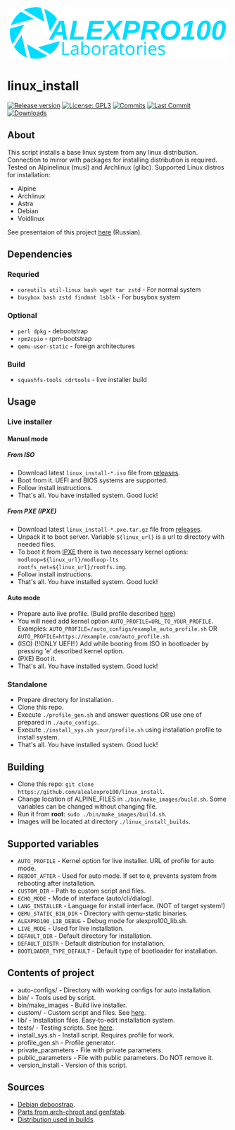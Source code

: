 [![ALEXPRO100](https://raw.githubusercontent.com/alealexpro100/various_files/main/logo/Logo_blue.svg)](#readme)

linux_install
=============

[![Release version](https://img.shields.io/github/v/release/alealexpro100/linux_install?color=blue&label=&style=for-the-badge)](https://github.com/alealexpro100/linux_install/releases/latest)
[![License: GPL3](https://img.shields.io/badge/license-GPL3-blue?style=for-the-badge)](LICENSE)
[![Commits](https://img.shields.io/github/commit-activity/m/alealexpro100/linux_install?label=commits&style=for-the-badge)](https://github.com/alealexpro100/linux_install/commits)
[![Last Commit](https://img.shields.io/github/last-commit/alealexpro100/linux_install/master?label=&style=for-the-badge)](https://github.com/alealexpro100/linux_install/commits)
[![Downloads](https://img.shields.io/github/downloads/alealexpro100/linux_install/total?style=for-the-badge&color=blue)](https://github.com/alealexpro100/linux_install/releases/latest)

## About

This script installs a base linux system from any linux distribution.
Connection to mirror with packages for installing distribution is required.
Tested on Alpinelinux (musl) and Archlinux (glibc).
Supported Linux distros for installation:

* Alpine
* Archlinux
* Astra
* Debian
* Voidlinux

See presentaion of this project [here](https://mirror.alexpro100.cyou/scripts_files/other/presentations/Linux_install.pdf) (Russian).

## Dependencies

### Requried

* `coreutils util-linux bash wget tar zstd` - For normal system
* `busybox bash zstd findmnt lsblk` - For busybox system

### Optional

* `perl dpkg` - debootstrap
* `rpm2cpio` - rpm-bootstrap
* `qemu-user-static` - foreign architectures

### Build

* `squashfs-tools cdrtools` - live installer build

## Usage

### Live installer

#### Manual mode

##### From ISO

* Download latest `linux_install-*.iso` file from [releases](https://github.com/alealexpro100/linux_install/releases).
* Boot from it. UEFI and BIOS systems are supported.
* Follow install instructions.
* That's all. You have installed system. Good luck!

##### From PXE (IPXE)

* Download latest `linux_install-*.pxe.tar.gz` file from [releases](https://github.com/alealexpro100/linux_install/releases).
* Unpack it to boot server. Variable `${linux_url}` is a url to directory with needed files.
* To boot it from [IPXE](https://ipxe.org/) there is two necessary kernel options: `modloop=${linux_url}/modloop-lts rootfs_net=${linux_url}/rootfs.img`.
* Follow install instructions.
* That's all. You have installed system. Good luck!

#### Auto mode

* Prepare auto live profile. (Build profile described [here](auto_configs/README.md))
* You will need add kernel option `AUTO_PROFILE=URL_TO_YOUR_PROFILE`. Examples: `AUTO_PROFILE=/auto_configs/example_auto_profile.sh` OR `AUTO_PROFILE=https://example.com/auto_profile.sh`.
* (ISO) (!!ONLY UEFI!!) Add while booting from ISO in bootloader by pressing 'e' described kernel option.
* (PXE) Boot it.
* That's all. You have installed system. Good luck!

### Standalone

* Prepare directory for installation.
* Clone this repo.
* Execute `./profile_gen.sh` and answer questions OR use one of prepared in `./auto_configs`.
* Execute `./install_sys.sh your/profile.sh` using installation profile to install system.
* That's all. You have installed system. Good luck!

## Building

* Clone this repo: `git clone https://github.com/alealexpro100/linux_install`.
* Change location of ALPINE_FILES in `./bin/make_images/build.sh`. Some variables can be changed without changing file.
* Run it from **root**: `sudo ./bin/make_images/build.sh`.
* Images will be located at directory `./linux_install_builds`.

## Supported variables

* `AUTO_PROFILE` - Kernel option for live installer. URL of profile for auto mode.
* `REBOOT_AFTER` - Used for auto mode. If set to `0`, prevents system from rebooting after installation.
* `CUSTOM_DIR` - Path to custom script and files.
* `ECHO_MODE` - Mode of interface (auto/cli/dialog).
* `LANG_INSTALLER` - Language for install interface. (NOT of target system!)
* `QEMU_STATIC_BIN_DIR` - Directory with qemu-static binaries.
* `ALEXPRO100_LIB_DEBUG` - Debug mode for alexpro100_lib.sh.
* `LIVE_MODE` - Used for live installation.
* `DEFAULT_DIR` - Default directory for installation.
* `DEFAULT_DISTR` - Default distribution for installation.
* `BOOTLOADER_TYPE_DEFAULT` - Default type of bootloader for installation.

## Contents of project

* auto-configs/ - Directory with working configs for auto installation.
* bin/ - Tools used by script.
* bin/make_images - Build live installer.
* custom/ - Custom script and files. See [here](custom/README.md).
* lib/ - Installation files. Easy-to-edit installation system.
* tests/ - Testing scripts. See [here](tests/README.md).
* install_sys.sh - Install script. Requires profile for work.
* profile_gen.sh - Profile generator.
* private_parameters - File with private parameters.
* public_parameters - File with public parameters. Do NOT remove it.
* version_install - Version of this script.

## Sources

* [Debian deboostrap](http://ftp.debian.org/debian/pool/main/d/debootstrap/).
* [Parts from arch-chroot and genfstab](https://www.archlinux.org/packages/extra/any/arch-install-scripts/download/).
* [Distribution used in builds](https://alpinelinux.org/downloads/).
